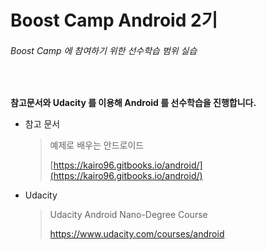# Boost Camp Android 2기

###### Boost Camp 에 참여하기 위한 선수학습 범위 실습

<br>

__참고문서와 Udacity 를 이용해 Android 를 선수학습을 진행합니다.__



- 참고 문서

  > 예제로 배우는 안드로이드
  >
  > [https://kairo96.gitbooks.io/android/](https://kairo96.gitbooks.io/android/)

- Udacity

  >  Udacity Android Nano-Degree Course
  >
  > https://www.udacity.com/courses/android



